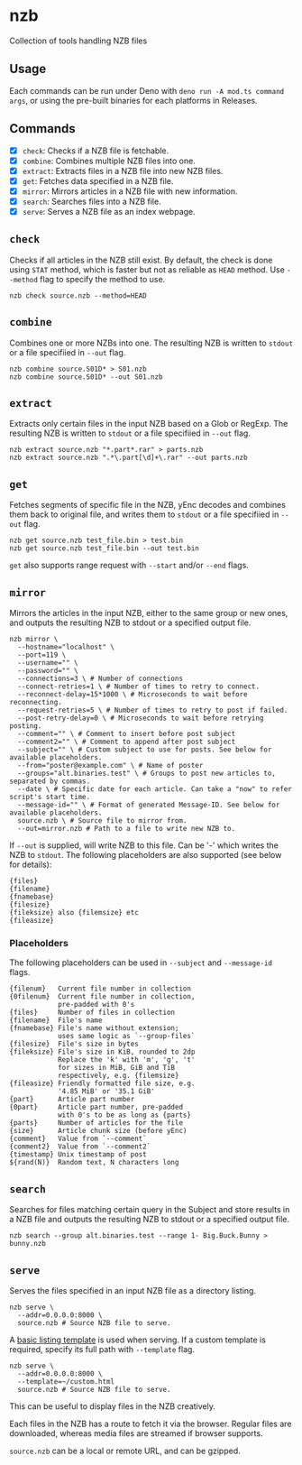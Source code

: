 # nzb

Collection of tools handling NZB files

## Usage

Each commands can be run under Deno with `deno run -A mod.ts command args`, or
using the pre-built binaries for each platforms in Releases.

## Commands

- [x] `check`: Checks if a NZB file is fetchable.
- [x] `combine`: Combines multiple NZB files into one.
- [x] `extract`: Extracts files in a NZB file into new NZB files.
- [x] `get`: Fetches data specified in a NZB file.
- [x] `mirror`: Mirrors articles in a NZB file with new information.
- [x] `search`: Searches files into a NZB file.
- [x] `serve`: Serves a NZB file as an index webpage.

## `check`

Checks if all articles in the NZB still exist. By default, the check is done
using `STAT` method, which is faster but not as reliable as `HEAD` method. Use
`--method` flag to specify the method to use.

```shell
nzb check source.nzb --method=HEAD
```

## `combine`

Combines one or more NZBs into one. The resulting NZB is written to `stdout` or
a file specifiied in `--out` flag.

```shell
nzb combine source.S01D* > S01.nzb
nzb combine source.S01D* --out S01.nzb
```

## `extract`

Extracts only certain files in the input NZB based on a Glob or RegExp. The
resulting NZB is written to `stdout` or a file specifiied in `--out` flag.

```shell
nzb extract source.nzb "*.part*.rar" > parts.nzb
nzb extract source.nzb ".*\.part[\d]+\.rar" --out parts.nzb
```

## `get`

Fetches segments of specific file in the NZB, yEnc decodes and combines them
back to original file, and writes them to `stdout` or a file specifiied in
`--out` flag.

```shell
nzb get source.nzb test_file.bin > test.bin
nzb get source.nzb test_file.bin --out test.bin
```

`get` also supports range request with `--start` and/or `--end` flags.

## `mirror`

Mirrors the articles in the input NZB, either to the same group or new ones, and
outputs the resulting NZB to stdout or a specified output file.

```shell
nzb mirror \
  --hostname="localhost" \
  --port=119 \
  --username="" \
  --password="" \
  --connections=3 \ # Number of connections
  --connect-retries=1 \ # Number of times to retry to connect.
  --reconnect-delay=15*1000 \ # Microseconds to wait before reconnecting.
  --request-retries=5 \ # Number of times to retry to post if failed.
  --post-retry-delay=0 \ # Microseconds to wait before retrying posting.
  --comment="" \ # Comment to insert before post subject
  --comment2="" \ # Comment to append after post subject
  --subject="" \ # Custom subject to use for posts. See below for available placeholders.
  --from="poster@example.com" \ # Name of poster
  --groups="alt.binaries.test" \ # Groups to post new articles to, separated by commas.
  --date \ # Specific date for each article. Can take a "now" to refer script's start time.
  --message-id="" \ # Format of generated Message-ID. See below for available placeholders.
  source.nzb \ # Source file to mirror from.
  --out=mirror.nzb # Path to a file to write new NZB to.
```

If `--out` is supplied, will write NZB to this file. Can be '-' which writes the
NZB to `stdout`. The following placeholders are also supported (see below for
details):

```
{files}
{filename}
{fnamebase}
{filesize}
{fileksize} also {filemsize} etc
{fileasize}
```

### Placeholders

The following placeholders can be used in `--subject` and `--message-id` flags.

```
{filenum}   Current file number in collection
{0filenum}  Current file number in collection,
            pre-padded with 0's
{files}     Number of files in collection
{filename}  File's name
{fnamebase} File's name without extension;
            uses same logic as `--group-files`
{filesize}  File's size in bytes
{fileksize} File's size in KiB, rounded to 2dp
            Replace the 'k' with 'm', 'g', 't'
            for sizes in MiB, GiB and TiB
            respectively, e.g. {filemsize}
{fileasize} Friendly formatted file size, e.g.
            '4.85 MiB' or '35.1 GiB'
{part}      Article part number
{0part}     Article part number, pre-padded
            with 0's to be as long as {parts}
{parts}     Number of articles for the file
{size}      Article chunk size (before yEnc)
{comment}   Value from `--comment`
{comment2}  Value from `--comment2`
{timestamp} Unix timestamp of post
${rand(N)}  Random text, N characters long
```

## `search`

Searches for files matching certain query in the Subject and store results in a
NZB file and outputs the resulting NZB to stdout or a specified output file.

```shell
nzb search --group alt.binaries.test --range 1- Big.Buck.Bunny > bunny.nzb
```

## `serve`

Serves the files specified in an input NZB file as a directory listing.

```shell
nzb serve \
  --addr=0.0.0.0:8000 \
  source.nzb # Source NZB file to serve.
```

A [basic listing template](./index.html) is used when serving. If a custom
template is required, specify its full path with `--template` flag.

```shell
nzb serve \
  --addr=0.0.0.0:8000 \
  --template=~/custom.html
  source.nzb # Source NZB file to serve.
```

This can be useful to display files in the NZB creatively.

Each files in the NZB has a route to fetch it via the browser. Regular files are
downloaded, whereas media files are streamed if browser supports.

`source.nzb` can be a local or remote URL, and can be gzipped.
